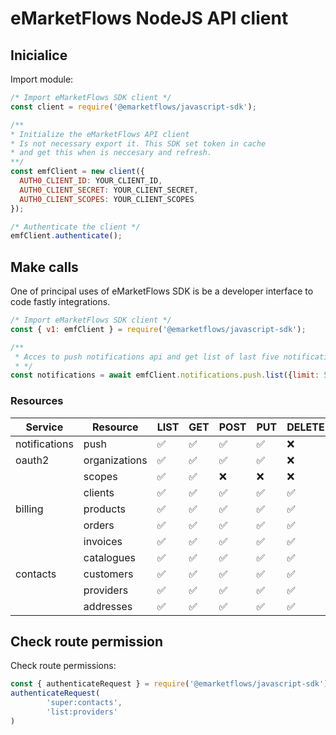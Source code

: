 # eMarketFlows NodeJS API client

## Inicialice

Import module:
```js
/* Import eMarketFlows SDK client */
const client = require('@emarketflows/javascript-sdk');

/** 
* Initialize the eMarketFlows API client
* Is not necessary export it. This SDK set token in cache
* and get this when is neccesary and refresh.
**/
const emfClient = new client({
  AUTH0_CLIENT_ID: YOUR_CLIENT_ID,
  AUTH0_CLIENT_SECRET: YOUR_CLIENT_SECRET,
  AUTH0_CLIENT_SCOPES: YOUR_CLIENT_SCOPES
});

/* Authenticate the client */
emfClient.authenticate();
```

## Make calls

One of principal uses of eMarketFlows SDK is be a developer interface to code fastly integrations.

```js
/* Import eMarketFlows SDK client */
const { v1: emfClient } = require('@emarketflows/javascript-sdk');

/** 
 * Acces to push notifications api and get list of last five notifications.
 * */
const notifications = await emfClient.notifications.push.list({limit: 5});
```

### Resources

| Service | Resource | LIST | GET | POST | PUT | DELETE |
| -------- | ------- | ------- | ------- | ------- | ------- | ------- |
| notifications  | push | ✅ | ✅ | ✅ | ✅ | ❌ |
| oauth2  | organizations | ✅ | ✅ | ✅ | ✅ | ❌ |
|  | scopes | ✅ | ✅ | ❌ | ❌ | ❌ |
|  | clients | ✅ | ✅ | ✅ | ✅ | ✅ |
| billing  | products | ✅ | ✅ | ✅ | ✅ | ✅ |
|  | orders | ✅ | ✅ | ✅ | ✅ | ✅ |
|  | invoices | ✅ | ✅ | ✅ | ✅ | ✅ |
|  | catalogues | ✅ | ✅ | ✅ | ✅ | ✅ |
| contacts  | customers | ✅ | ✅ | ✅ | ✅ | ✅ |
|  | providers | ✅ | ✅ | ✅ | ✅ | ✅ |
|  | addresses | ✅ | ✅ | ✅ | ✅ | ✅ |

## Check route permission
Check route permissions:
```js
const { authenticateRequest } = require('@emarketflows/javascript-sdk');
authenticateRequest(
        'super:contacts',
        'list:providers'
)
```